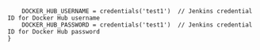         DOCKER_HUB_USERNAME = credentials('test1')  // Jenkins credential ID for Docker Hub username
        DOCKER_HUB_PASSWORD = credentials('test1')  // Jenkins credential ID for Docker Hub password
    }
